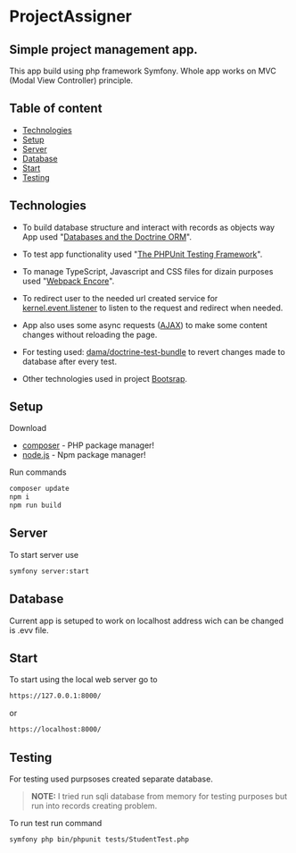 # ProjectAssigner

## Simple project management app.

This app build using php framework Symfony.
Whole app works on MVC (Modal View Controller) principle.

## Table of content
- [Technologies](#Technologies)
- [Setup](#Setup)
- [Server](#Server)
- [Database](#Database)
- [Start](#Enter)
- [Testing](#Testing)


## Technologies

- To build database structure and interact with records as objects way App used "[Databases and the Doctrine ORM](https://symfony.com/doc/current/doctrine.html)".

- To test app functionality used "[The PHPUnit Testing Framework](https://symfony.com/doc/current/testing.html)".

- To manage TypeScript, Javascript and CSS files for dizain purposes used "[Webpack Encore](https://symfony.com/doc/current/frontend.html)".

- To redirect user to the needed url created service for [kernel.event.listener](https://symfony.com/doc/current/event_dispatcher.html) to listen to the request and redirect when needed.

- App also uses some async requests ([AJAX](https://api.jquery.com/jquery.ajax/)) to make some content changes without reloading the page.
- For testing used: [dama/doctrine-test-bundle](https://packagist.org/packages/dama/doctrine-test-bundle) to revert changes made to database after every test.

- Other technologies used in project [Bootsrap](https://getbootstrap.com/).

## Setup

Download

- [composer](https://getcomposer.org/) - PHP package manager!
- [node.js](https://nodejs.org/) - Npm package manager!

Run commands
```sh
composer update
npm i
npm run build
```

## Server
To start server use
```sh
symfony server:start
```

## Database

Current app is setuped to work on localhost address wich can be changed is .evv file.


## Start
To start using the local web server go to

```sh
https://127.0.0.1:8000/
```
 or
 ```sh
 https://localhost:8000/
```

## Testing

For testing used purpsoses created separate database.

> **NOTE:**
I tried run sqli database from memory for testing purposes but run into records creating problem.
>
To run test run command 
 ```sh
symfony php bin/phpunit tests/StudentTest.php
```
